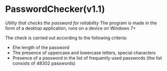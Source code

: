 # PasswordChecker(v1.1)
*Utility that checks the password for reliability*
The program is made in the form of a desktop application, runs on a device on Windows 7+

The check is carried out according to the following criteria:
- Еhe length of the password
- The presence of uppercase and lowercase letters, special characters
- Presence of a password in the list of frequently used passwords (the list consists of 48302 passwords)
